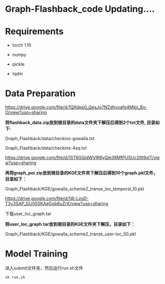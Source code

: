 # Graph-Flashback_code Updating....

# Requirements
* torch 1.10

* numpy

* pickle

* tqdm

# Data Preparation

https://drive.google.com/file/d/1QXdpp0_QesJo7NZdhvoafg4MlpI_Bx-O/view?usp=sharing

**将flashback_data.zip放到根目录的data文件夹下解压后得到2个txt文件, 目录如下:**

Graph_Flashback/data/checkins-gowalla.txt

Graph_Flashback/data/checkins-4sq.txt

https://drive.google.com/file/d/1ST6GQidWVlR6yQle38MfPUSUc29t9xIT/view?usp=sharing

**再将graph_poi.zip放到根目录的KGE文件夹下解压后得到10个graph.pkl文件，目录如下：**

Graph_Flashback/KGE/gowalla_scheme2_transe_loc_temporal_10.pkl

<!-- 再将poi_graph.zip放到根目录的KGE文件夹下解压后得到36个graph.pkl文件，目录如下：

Graph_Flashback/KGE/gowalla_scheme1_transh_loc_temporal_20.pkl -->


https://drive.google.com/file/d/14l-LzoD-T3y3SAP_GU05SKAeGob6uZrX/view?usp=sharing 

下载user_loc_graph.tar

**将user_loc_graph.tar放到根目录的KGE文件夹下解压，目录如下：**

Graph_Flashback/KGE/gowalla_scheme2_transe_user-loc_50.pkl

# Model Training
进入submit文件夹，然后运行run.sh文件
```
sh run.sh
```

